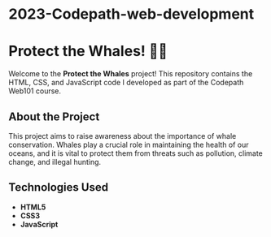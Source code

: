 # 2023-Codepath-web-development

# Protect the Whales! 🌊🐋

Welcome to the **Protect the Whales** project! This repository contains the HTML, CSS, and JavaScript code I developed as part of the Codepath Web101 course.

## About the Project

This project aims to raise awareness about the importance of whale conservation. Whales play a crucial role in maintaining the health of our oceans, and it is vital to protect them from threats such as pollution, climate change, and illegal hunting.

## Technologies Used

- **HTML5**
- **CSS3**
- **JavaScript**
